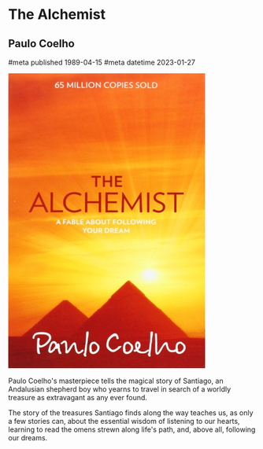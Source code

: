 # The Alchemist
## Paulo Coelho
#meta published 1989-04-15
#meta datetime 2023-01-27

![The Alchemist](covers/the-alchemist.jpg)

Paulo Coelho's masterpiece tells the magical story of Santiago,
an Andalusian shepherd boy who yearns to travel in search of a
worldly treasure as extravagant as any ever found.

The story of the treasures Santiago finds along the way teaches us,
as only a few stories can, about the essential wisdom of listening
to our hearts, learning to read the omens strewn along life's path,
and, above all, following our dreams.
